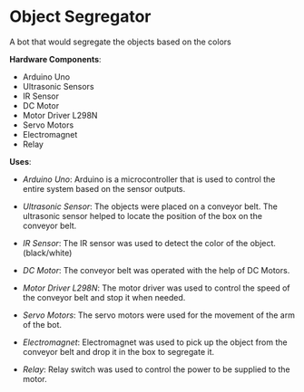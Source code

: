 # Object Segregator

A bot that would segregate the objects based on the colors

**Hardware Components**:
- Arduino Uno
- Ultrasonic Sensors
- IR Sensor
- DC Motor
- Motor Driver L298N
- Servo Motors
- Electromagnet
- Relay 

**Uses**:
- *Arduino Uno*: Arduino is a microcontroller that is used to control the entire system based on the sensor outputs. 

- *Ultrasonic Sensor*: The objects were placed on a conveyor belt. The ultrasonic sensor helped to locate the position of the box on the conveyor belt.

- *IR Sensor*: The IR sensor was used to detect the color of the object.(black/white)

- *DC Motor*: The conveyor belt was operated with the help of DC Motors.

- *Motor Driver L298N*: The motor driver was used to control the speed of the conveyor belt and stop it when needed.

- *Servo Motors*: The servo motors were used for the movement of the arm of the bot.

- *Electromagnet*: Electromagnet was used to pick up the object from the conveyor belt and drop it in the box to segregate it.

- *Relay*: Relay switch was used to control the power to be supplied to the motor.

